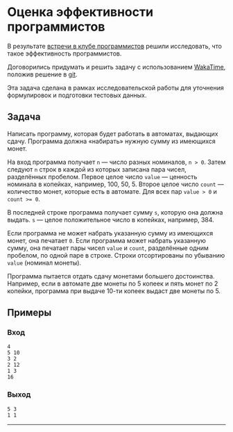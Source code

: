 # Оценка эффективности программистов

В результате [встречи в клубе программистов](http://prog.msk.ru/2018/08/23/team-leading-2/) решили
исследовать, что такое эффективность программистов.

Договорились придумать и решить задачу с использованием [WakaTime](https://wakatime.com/dashboard),
положив решение в [git](https://git-scm.com/).

Эта задача сделана в рамках исследовательской работы для уточнения формулировок и подготовки тестовых данных.

## Задача

Написать программу, которая будет работать в автоматах, выдающих сдачу. Программа должна &laquo;набирать&raquo;
нужную сумму из имеющихся монет.

На вход программа получает `n`&nbsp;&mdash; число разных номиналов, `n > 0`. Затем следуют `n` строк в каждой
из которых записана пара чисел, разделённых пробелом. Первое целое число `value`&nbsp;&mdash; ценность номинала
в копейках, например, 100, 50, 5. Второе целое число `count`&nbsp;&mdash; количество монет, которые есть в автомате.
Для всех пар `value > 0` и `count >= 0`.

В последней строке программа получает сумму `s`, которую она должна выдать. `s`&nbsp;&mdash; целое положительное
число в копейках, например, 384.

Если программа не может набрать указанную сумму из имеющихся монет, она печатает `0`.
Если программа может набрать указанную сумму, она печатает пары чисел `value` и `count`, разделённые одним пробелом,
по одной паре в строке. Строки отсортированы по убыванию `value` (номинал монеты).

Программа пытается отдать сдачу монетами большего достоинства. Например, если в автомате две монеты по 5 копеек
и пять монет по 2 копейки, программа при выдаче 10-ти копеек выдаст две монеты по 5.

## Примеры

### Вход

```
4
5 10
3 2
2 12
1 3
16
```

### Выход

```
5 3
1 1
```

---
